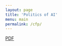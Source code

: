 ```yaml
---
layout: page
title: 'Politics of AI'
menu: main
permalink: /cfp/
---
```


<a href="/CfP_SI__Politics_of_AI.pdf" target="_blank">PDF</a>


